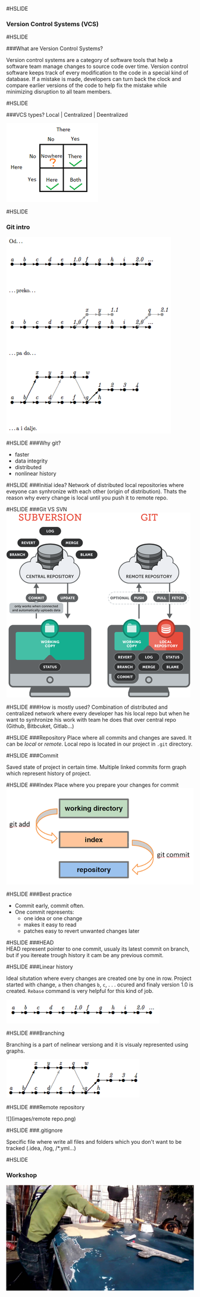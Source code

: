 #HSLIDE
### Version Control Systems (VCS)

#HSLIDE

###What are Version Control Systems?

Version control systems are a category of software tools that help a software team manage changes to source code over time. Version control software keeps track of every modification to the code in a special kind of database. If a mistake is made, developers can turn back the clock and compare earlier versions of the code to help fix the mistake while minimizing disruption to all team members.

#HSLIDE

###VCS types?
 Local | Centralized | Deentralized

![](images/vcs.png)

#HSLIDE
### Git intro
![](images/uvod.png)

#HSLIDE
###Why git?
- faster
- data integrity
- distributed 
- nonlinear history

#HSLIDE
###Initial idea?
Network of distributed local repositories where eveyone can synhronize with each other (origin of distribution). Thats the reason why every change is local until you push it to remote repo.

#HSLIDE
###Git VS SVN
![](images/gvs.png)

#HSLIDE
###How is mostly used?
Combination of distributed and centralized network where every developer has his local repo but when he want to synhronize his work with team he does that over central repo (Github, Bitbcuket, Gitlab...)

#HSLIDE
###Repository
Place where all commits and changes are saved. It can be _local_ or _remote_. Local repo is located in our project in `.git` directory. 

#HSLIDE
###Commit

Saved state of project in certain time. Multiple linked commits form graph which represent history of project.

#HSLIDE
###Index
Place where you prepare your changes for commit
![](images/index.png)

#HSLIDE
###Best practice

- Commit early, commit often. 
- One commit represents: 
	- one idea or one change 
	- makes it easy to read 
	- patches easy to revert unwanted changes later

#HSLIDE
###HEAD  
HEAD represent pointer to one commit, usualy its latest commit on branch, but if you itereate trough history it cam be any previous commit.

#HSLIDE
###Linear history

Ideal situtation where every changes are created one by one in row. Project started with change, `a` then changes `b`, `c`, . . . ocured and finaly version 1.0 is created. `Rebase` command is very helpful for this kind of job.

![](images/linearno.png)

#HSLIDE
###Branching

Branching is a part of nelinear versiong and it is visualy represented using graphs.

![](images/grananje.png)

#HSLIDE
###Remote repository

![](images/remote repo.png)

#HSLIDE
###.gitignore

Specific file where write all files and folders which you don't want to be tracked (.idea, /log, /*.yml...)

#HSLIDE
### Workshop
![](images/git.jpg)